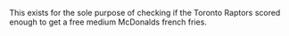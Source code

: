 This exists for the sole purpose of checking if the Toronto Raptors scored enough to get a free medium McDonalds french fries.